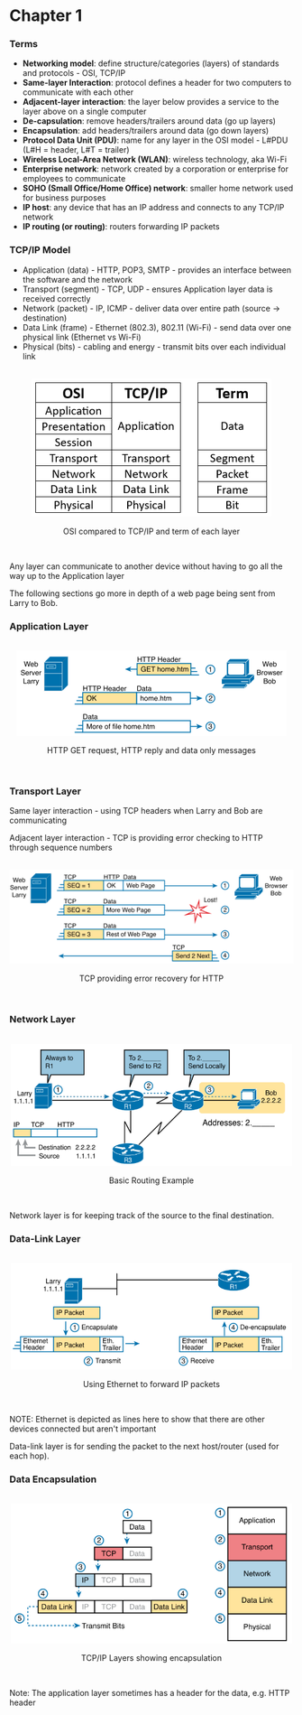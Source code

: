 # Chapter 1

### Terms

* **Networking model**: define structure/categories (layers) of standards and protocols - OSI, TCP/IP
* **Same-layer Interaction**: protocol defines a header for two computers to communicate with each other
* **Adjacent-layer interaction**: the layer below provides a service to the layer above on a single computer
* **De-capsulation**: remove headers/trailers around data (go up layers)
* **Encapsulation**: add headers/trailers around data (go down layers)
* **Protocol Data Unit (PDU)**: name for any layer in the OSI model - L#PDU (L#H = header, L#T = trailer)
* **Wireless Local-Area Network (WLAN)**: wireless technology, aka Wi-Fi
* **Enterprise network**: network created by a corporation or enterprise for employees to communicate
* **SOHO (Small Office/Home Office) network**: smaller home network used for business purposes
* **IP host**: any device that has an IP address and connects to any TCP/IP network
* **IP routing (or routing)**: routers forwarding IP packets

### TCP/IP Model
* Application (data) - HTTP, POP3, SMTP - provides an interface between the software and the network
* Transport (segment) - TCP, UDP - ensures Application layer data is received correctly
* Network (packet) - IP, ICMP - deliver data over entire path (source -> destination)
* Data Link (frame) - Ethernet (802.3), 802.11 (Wi-Fi) - send data over one physical link (Ethernet vs Wi-Fi)
* Physical (bits) - cabling and energy - transmit bits over each individual link

<div style="text-align: center">
    <br>
    <img src="images/osi-tcpip.png" alt="OSI compared to TCP/IP">
    <p>OSI compared to TCP/IP and term of each layer</p>
    <br>
</div>

Any layer can communicate to another device without having to go all the way up to the Application layer 

The following sections go more in depth of a web page being sent from Larry to Bob.

### Application Layer
<div style="text-align: center">
    <br>
    <img src="images/http.png" alt="HTTP GET request, HTTP reply and data only messages">
    <p>HTTP GET request, HTTP reply and data only messages</p>
    <br>
</div>

### Transport Layer
Same layer interaction - using TCP headers when Larry and Bob are communicating

Adjacent layer interaction - TCP is providing error checking to HTTP through sequence numbers

<div style="text-align: center">
    <br>
    <img src="images/tcp-seq.png" alt="TCP providing error recovery for HTTP - adjacent layer interaction">
    <p>TCP providing error recovery for HTTP</p>
    <br>
</div>

### Network Layer
<div style="text-align: center">
    <br>
    <img src="images/basic-routing.png" width="500px" alt="Basic Routing Example">
    <p>Basic Routing Example</p>
    <br>
</div>

Network layer is for keeping track of the source to the final destination.

### Data-Link Layer
<div style="text-align: center">
    <br>
    <img src="images/encapsulation-decapsulation.png" width="500px" alt="Using ethernet to forward an IP packet to R1">
    <p>Using Ethernet to forward IP packets</p>
    <br>
</div>

NOTE: Ethernet is depicted as lines here to show that there are other devices connected but aren't important

Data-link layer is for sending the packet to the next host/router (used for each hop).

### Data Encapsulation

<div style="text-align: center">
    <br>
    <img src="images/data-encapsulation.png" width="500px" alt="TCP/IP Layers showing encapsulation">
    <p>TCP/IP Layers showing encapsulation</p>
    <br>
</div>

Note: The application layer sometimes has a header for the data, e.g. HTTP header